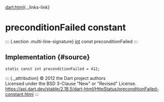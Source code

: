 [dart:html](../../dart-html/dart-html-library){._links-link}

preconditionFailed constant
===========================

::: {.section .multi-line-signature}
[int](../../dart-core/int-class) const preconditionFailed
:::

Implementation {#source}
--------------

``` {.language-dart data-language="dart"}
static const int preconditionFailed = 412;
```

::: {._attribution}
© 2012 the Dart project authors\
Licensed under the BSD 3-Clause \"New\" or \"Revised\" License.\
<https://api.dart.dev/stable/2.18.5/dart-html/HttpStatus/preconditionFailed-constant.html>
:::

